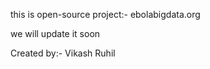 this is open-source project:- ebolabigdata.org

we will update it soon

Created by:- Vikash Ruhil


